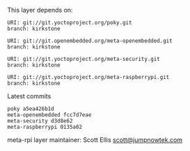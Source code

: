 This layer depends on:

    URI: git://git.yoctoproject.org/poky.git
    branch: kirkstone

    URI: git://git.openembedded.org/meta-openembedded.git
    branch: kirkstone

    URI: git://git.yoctoproject.org/meta-security.git
    branch: kirkstone

    URI: git://git.yoctoproject.org/meta-raspberrypi.git
    branch: kirkstone

Latest commits

    poky a5ea426b1d
    meta-openembedded fcc7d7eae
    meta-security d3d8e62
    meta-raspberrypi 0135a02

meta-rpi layer maintainer: Scott Ellis <scott@jumpnowtek.com>
